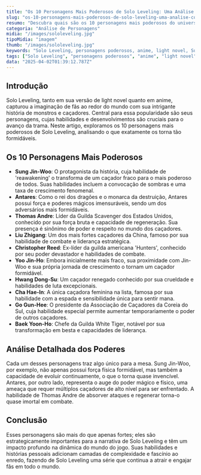 ```yaml
---
title: "Os 10 Personagens Mais Poderosos de Solo Leveling: Uma Análise Completa"
slug: "os-10-personagens-mais-poderosos-de-solo-leveling-uma-analise-completa"
resumo: "Descubra quais são os 10 personagens mais poderosos do universo de Solo Leveling, tanto no anime quanto na light novel. Este artigo oferece uma análise detalhada sobre cada personagem e suas habilidades únicas que os destacam."
categoria: "Análise de Personagens"
midia: "/images/sololeveling.jpg"
tipoMidia: "imagem"
thumb: "/images/sololeveling.jpg"
keywords: "Solo Leveling, personagens poderosos, anime, light novel, Sung Jin-Woo, Antares, caçadores, monstros"
tags: ["Solo Leveling", "personagens poderosos", "anime", "light novel", "Sung Jin-Woo", "Antares", "caçadores", "monstros"]
data: "2025-04-02T01:39:12.787Z"
---
```


## Introdução

Solo Leveling, tanto em sua versão de light novel quanto em anime, capturou a imaginação de fãs ao redor do mundo com sua intrigante história de monstros e caçadores. Central para essa popularidade são seus personagens, cujas habilidades e desenvolvimentos são cruciais para o avanço da trama. Neste artigo, exploramos os 10 personagens mais poderosos de Solo Leveling, analisando o que exatamente os torna tão formidáveis.

## Os 10 Personagens Mais Poderosos

- **Sung Jin-Woo**: O protagonista da história, cuja habilidade de 'reawakening' o transforma de um caçador fraco para o mais poderoso de todos. Suas habilidades incluem a convocação de sombras e uma taxa de crescimento fenomenal.
- **Antares**: Como o rei dos dragões e o monarca da destruição, Antares possui força e poderes mágicos imensuráveis, sendo um dos adversários mais formidáveis.
- **Thomas Andre**: Líder da Guilda Scavenger dos Estados Unidos, conhecido por sua força bruta e capacidade de regeneração. Sua presença é sinônimo de poder e respeito no mundo dos caçadores.
- **Liu Zhigang**: Um dos mais fortes caçadores da China, famoso por sua habilidade de combate e liderança estratégica.
- **Christopher Reed**: Ex-líder da guilda americana 'Hunters', conhecido por seu poder devastador e habilidades de combate.
- **Yoo Jin-Ho**: Embora inicialmente mais fraco, sua proximidade com Jin-Woo e sua própria jornada de crescimento o tornam um caçador formidável.
- **Hwang Dong-Su**: Um caçador renegado conhecido por sua crueldade e habilidades de luta excepcionais.
- **Cha Hae-In**: A única caçadora feminina na lista, famosa por sua habilidade com a espada e sensibilidade única para sentir mana.
- **Go Gun-Hee**: O presidente da Associação de Caçadores da Coreia do Sul, cuja habilidade especial permite aumentar temporariamente o poder de outros caçadores.
- **Baek Yoon-Ho**: Chefe da Guilda White Tiger, notável por sua transformação em besta e capacidades de liderança.

## Análise Detalhada dos Poderes

Cada um desses personagens traz algo único para a mesa. Sung Jin-Woo, por exemplo, não apenas possui força física formidável, mas também a capacidade de evoluir continuamente, o que o torna quase invencível. Antares, por outro lado, representa o auge do poder mágico e físico, uma ameaça que requer múltiplos caçadores de alto nível para ser enfrentado. A habilidade de Thomas Andre de absorver ataques e regenerar torna-o quase imortal em combate.

## Conclusão

Esses personagens são mais do que apenas fortes; eles são estrategicamente importantes para a narrativa de Solo Leveling e têm um impacto profundo na dinâmica do mundo do jogo. Suas habilidades e histórias pessoais adicionam camadas de complexidade e fascínio ao enredo, fazendo de Solo Leveling uma série que continua a atrair e engajar fãs em todo o mundo.